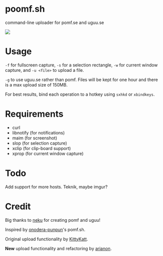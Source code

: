 poomf.sh
========

command-line uploader for pomf.se and uguu.se

![](http://a.pomf.se/knezlh.png)

Usage
=====

`-f` for fullscreen capture, `-s` for a selection rectangle,  `-w` for current window capture, and `-u <file>` to upload a file.

`-g` to use uguu.se rather than pomf. Files will be kept for one hour and there is a max upload size of 150MB.

For best results, bind each operation to a hotkey using `sxhkd` or `xbindkeys`.

Requirements
============

- curl
- libnotify (for notifications)
- maim (for screenshot)
- slop (for selection capture)
- xclip (for clip-board support)
- xprop (for current window capture)

Todo
====

Add support for more hosts. Teknik, maybe imgur?

Credit
======

Big thanks to [neku](https://github.com/nokonoko) for creating pomf and uguu!

Inspired by [onodera-punpun](https://github.com/onodera-punpun)'s pomf.sh.

Original upload functionality by [KittyKatt](https://github.com/KittyKatt).

**New** upload functionality and refactoring by [arianon](https://github.com/arianon).
